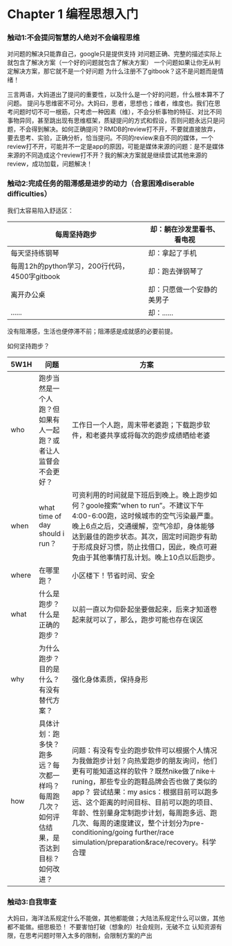 # Chapter 1 编程思想入门



### 触动1:不会提问智慧的人绝对不会编程思维

对问题的解决只能靠自己，google只是提供支持
对问题正确、完整的描述实际上就包含了解决方案（一个好的问题就包含了解决方案）
一个问题如果让你无从判定解决方案，那它就不是一个好问题
为什么注册不了gitbook？这不是问题而是情绪！

三言两语，大妈道出了提问的重要性，以及什么是一个好的问题，什么根本算不了问题。
提问与思维密不可分。大妈曰，思者，思想也；维者，维度也。我们在思考问题时切不可一根筋，只考虑一种因素（维），不会分析事物的特征、对比不同事物异同，甚至跳出现有思维框架，质疑提问的方式和假设，否则问题永远只是问题，不会得到解决。如何正确提问？RMDB的review打不开，不要就直接放弃，要去思考、实验，正确分析，恰当提问。不同的review来自不同的媒体，一个review打不开，可能并不一定是app的原因，可能是媒体来源的问题：是不是媒体来源的不同造成这个review打不开？我的解决方案就是继续尝试其他来源的review，成功加载，问题解决！




### 触动2:完成任务的阻滞感是进步的动力（合意困难diserable difficulties）

我们太容易陷入舒适区：

| 每周坚持跑步 | 却：躺在沙发里看书、看电视 |
| -- | -- |
| 每天坚持练钢琴 | 却：拿起了手机 |
| 每周12h的python学习，200行代码，4500字gitbook | 却：跑去弹钢琴了 |
| 离开办公桌 | 却：只愿做一个安静的美男子 |
|  ...... | 却：...... |

没有阻滞感，生活也便停滞不前；阻滞感是成就感的必要前提。

如何坚持跑步？

| 5W1H | 问题 | 方案 |
| -- | -- | -- |
| who | 跑步当然是一个人跑？但如果有人一起跑？或者让人监督会不会更好？ | 工作日一个人跑，周末带老婆跑；下载跑步软件，和老婆共享或将每次的跑步成绩晒给老婆|
| when | what time of day should i run？ | 可资利用的时间就是下班后到晚上。晚上跑步如何？goole搜索“when to run”。不建议下午4:00-6:00跑，这时候城市的空气污染最严重。晚上6点之后，交通缓解，空气冷却，身体能够达到最佳的跑步状态。其次，固定时间跑步有助于形成良好习惯，防止找借口，因此，晚点可避免由于其他事情打乱计划。晚上10点以后跑步。 |
| where | 在哪里跑？ | 小区楼下！节省时间、安全 |
| what | 什么是跑步？什么是正确的跑步？ | 以前一直以为仰卧起坐要做起来，后来才知道卷起来就可以了，那么，跑步可能也存在误区 |
| why | 为什么跑步？目的是什么？有没有替代方案？ | 强化身体素质，保持身形 |
| how | 具体计划：跑多快？跑多远？每次都一样吗？每周跑几次？如何评估结果，是否达到目标？如何改进？ | 问题：有没有专业的跑步软件可以根据个人情况为我做跑步计划？向热爱跑步的朋友询问，他们更有可能知道这样的软件？既然nike做了nike＋runing，那些专业的跑鞋品牌会否也做了类似的app？   尝试结果：my asics：根据目前可以跑多远、这个距离的时间目标、目前可以跑的项目、年龄、性别量身定制跑步计划，每周跑多远、跑几次、每周的速度建议，整个计划分为pre-conditioning/going further/race simulation/preparation&race/recovery。科学合理|



### 触动3:自我审查

大妈曰，海洋法系规定什么不能做，其他都能做；大陆法系规定什么可以做，其他都不能做。细思极恐！
不要害怕打破（想象的）社会规则，无破不立
认知资源有限，在思考问题时带入太多的限制，会限制方案的产出


















